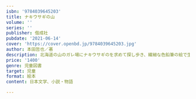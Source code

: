 ```yaml
---
isbn: '9784039645203'
title: ナキウサギの山
volume: ''
series: ''
publisher: 偕成社
pubdate: '2021-06-14'
cover: 'https://cover.openbd.jp/9784039645203.jpg'
author: 本田哲也／著
description: 北海道の山のガレ場にナキウサギのを求めて探し歩き、繊細な色鉛筆の絵で生態を捉えたノンフィクション絵本。
price: '1400'
genre: 児童図書
target: 児童
format: 絵本
content: 日本文学、小説・物語

---
```

